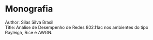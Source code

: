 # Monografia

Author: Silas Silva Brasil <br />
Title: Análise de Desempenho de Redes 802.11ac nos ambientes do tipo Rayleigh, Rice e AWGN. <br />

